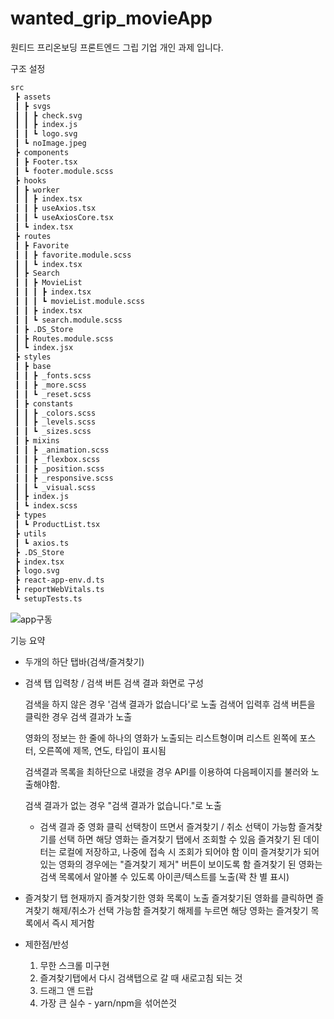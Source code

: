 # wanted_grip_movieApp
원티드 프리온보딩 프론트엔드 그립 기업 개인 과제 입니다.

구조 설정

```bash
src
 ┣ assets
 ┃ ┣ svgs
 ┃ ┃ ┣ check.svg
 ┃ ┃ ┣ index.js
 ┃ ┃ ┗ logo.svg
 ┃ ┗ noImage.jpeg
 ┣ components
 ┃ ┣ Footer.tsx
 ┃ ┗ footer.module.scss
 ┣ hooks
 ┃ ┣ worker
 ┃ ┃ ┣ index.tsx
 ┃ ┃ ┣ useAxios.tsx
 ┃ ┃ ┗ useAxiosCore.tsx
 ┃ ┗ index.tsx
 ┣ routes
 ┃ ┣ Favorite
 ┃ ┃ ┣ favorite.module.scss
 ┃ ┃ ┗ index.tsx
 ┃ ┣ Search
 ┃ ┃ ┣ MovieList
 ┃ ┃ ┃ ┣ index.tsx
 ┃ ┃ ┃ ┗ movieList.module.scss
 ┃ ┃ ┣ index.tsx
 ┃ ┃ ┗ search.module.scss
 ┃ ┣ .DS_Store
 ┃ ┣ Routes.module.scss
 ┃ ┗ index.jsx
 ┣ styles
 ┃ ┣ base
 ┃ ┃ ┣ _fonts.scss
 ┃ ┃ ┣ _more.scss
 ┃ ┃ ┗ _reset.scss
 ┃ ┣ constants
 ┃ ┃ ┣ _colors.scss
 ┃ ┃ ┣ _levels.scss
 ┃ ┃ ┗ _sizes.scss
 ┃ ┣ mixins
 ┃ ┃ ┣ _animation.scss
 ┃ ┃ ┣ _flexbox.scss
 ┃ ┃ ┣ _position.scss
 ┃ ┃ ┣ _responsive.scss
 ┃ ┃ ┗ _visual.scss
 ┃ ┣ index.js
 ┃ ┗ index.scss
 ┣ types
 ┃ ┗ ProductList.tsx
 ┣ utils
 ┃ ┗ axios.ts
 ┣ .DS_Store
 ┣ index.tsx
 ┣ logo.svg
 ┣ react-app-env.d.ts
 ┣ reportWebVitals.ts
 ┗ setupTests.ts
```

![app구동](https://user-images.githubusercontent.com/79175916/168455274-69781bf9-e50c-4f2a-93fd-ddeabaa6f791.gif)


기능 요약
- 두개의 하단 탭바(검색/즐겨찾기)

- 검색 탭
  입력창 / 검색 버튼
  검색 결과 화면로 구성

  검색을 하지 않은 경우 '검색 결과가 없습니다'로 노출
  검색어 입력후 검색 버튼을 클릭한 경우 검색 결과가 노출

  영화의 정보는 한 줄에 하나의 영화가 노출되는 리스트형이며
  리스트 왼쪽에 포스터, 오른쪽에 제목, 연도, 타입이 표시됨

  검색결과 목록을 최하단으로 내렸을 경우 API를 이용하여 다음페이지를 불러와 노출해야함.

  검색 결과가 없는 경우 "검색 결과가 없습니다."로 노출

  - 검색 결과 중 영화 클릭
    선택창이 뜨면서 즐겨찾기 / 취소 선택이 가능함
    즐겨찾기를 선택 하면 해당 영화는 즐겨찾기 탭에서 조회할 수 있음
    즐겨찾기 된 데이터는 로컬에 저장하고, 나중에 접속 시 조회가 되어야 함
    이미 즐겨찾기가 되어있는 영화의 경우에는 "즐겨찾기 제거" 버튼이 보이도록 함
    즐겨찾기 된 영화는 검색 목록에서 알아볼 수 있도록 아이콘/텍스트를 노출(꽉 찬 별 표시)

- 즐겨찾기 탭
  현재까지 즐겨찾기한 영화 목록이 노출
  즐겨찾기된 영화를 클릭하면 즐겨찾기 해제/취소가 선택 가능함
  즐겨찾기 해제를 누르면 해당 영화는 즐겨찾기 목록에서 즉시 제거함

- 제한점/반성
  1. 무한 스크롤 미구현
  2. 즐겨찾기탭에서 다시 검색탭으로 갈 때 새로고침 되는 것
  3. 드래그 앤 드랍
  4. 가장 큰 실수 - yarn/npm을 섞어쓴것